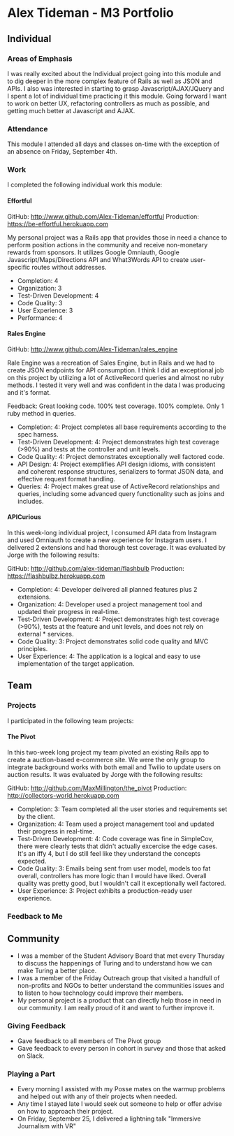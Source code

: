 # Alex Tideman - M3 Portfolio

## Individual

### Areas of Emphasis

I was really excited about the Individual project going into this module and to dig deeper in the more complex feature of Rails as well as JSON and APIs. I also was interested in starting to grasp Javascript/AJAX/JQuery and I spent a lot of individual time practicing it this module. Going forward I want to work on better UX, refactoring controllers as much as possible, and getting much better at Javascript and AJAX.


### Attendance

This module I attended all days and classes on-time with the exception of an
absence on Friday, September 4th.

### Work

I completed the following individual work this module:

#### Effortful 

GitHub: http://www.github.com/Alex-Tideman/effortful
Production: https://be-effortful.herokuapp.com

My personal project was a Rails app that provides those in need a chance to perform position actions in the community and receive non-monetary rewards from sponsors. It utilizes Google Omniauth, Google Javascript/Maps/Directions API and What3Words API to create user-specific routes without addresses. 

* Completion: 4
* Organization: 3
* Test-Driven Development: 4
* Code Quality: 3
* User Experience: 3
* Performance: 4


#### Rales Engine

GitHub: http://www.github.com/Alex-Tideman/rales_engine

Rale Engine was a recreation of Sales Engine, but in Rails and we had to create JSON endpoints for API consumption. I think I did an exceptional job
on this project by utilizing a lot of ActiveRecord queries and almost no ruby methods. I tested it very well and was confident in the data I was producing and it's format.

Feedback: Great looking code. 100% test coverage. 100% complete. Only 1 ruby method in queries.

  * Completion: 4: Project completes all base requirements according to the spec harness.
  * Test-Driven Development: 4: Project demonstrates high test coverage (>90%) and tests at the controller and unit levels.
  * Code Quality: 4: Project demonstrates exceptionally well factored code.
  * API Design: 4: Project exemplifies API design idioms, with consistent and coherent response structures, serializers to format JSON data, and effective request format handling.
  * Queries: 4: Project makes great use of ActiveRecord relationships and queries, including some advanced query functionality such as joins and includes.


#### APICurious

In this week-long individual project, I consumed API data from Instagram and used Omniauth to create a new
experience for Instagram users. I delivered 2 extensions and had thorough test coverage.
It was evaluated by Jorge with the following results:

GitHub: http://github.com/alex-tideman/flashbulb
Production: https://flashbulbz.herokuapp.com

  * Completion: 4: Developer delivered all planned features plus 2 extensions.
  * Organization: 4: Developer used a project management tool and updated their progress in real-time.
  * Test-Driven Development: 4: Project demonstrates high test coverage (>90%), tests at the feature and unit levels, and does not rely on external * services.
  * Code Quality: 3: Project demonstrates solid code quality and MVC principles.
  * User Experience: 4: The application is a logical and easy to use implementation of the target application.



## Team

### Projects

I participated in the following team projects:

#### The Pivot

In this two-week long project my team pivoted an existing Rails app to create a auction-based e-commerce site.
We were the only group to integrate background works with both email and Twilio to update users on auction results.
It was evaluated by Jorge with the following results:

GitHub: http://github.com/MaxMillington/the_pivot
Production: http://collectors-world.herokuapp.com

  * Completion: 3: Team completed all the user stories and requirements set by the client.
  * Organization: 4: Team used a project management tool and updated their progress in real-time.
  * Test-Driven Development: 4: Code coverage was fine in SimpleCov, there were clearly tests that didn't actually excercise the edge cases. It's an iffy 4, but I do still feel like they understand the concepts expected.
  * Code Quality: 3: Emails being sent from user model, models too fat overall, controllers has more logic than I would have liked. Overall quality was pretty good, but I wouldn't call it exceptionally well factored.
  * User Experience: 3: Project exhibits a production-ready user experience.

### Feedback to Me


## Community

* I was a member of the Student Advisory Board that met every Thursday to discuss the happenings of Turing and to understand how we can make Turing a better place.
* I was a member of the Friday Outreach group that visited a handfull of non-profits and NGOs to better understand the communities issues and to listen to how technology could improve their members.
* My personal project is a product that can directly help those in need in our community. I am really proud of it and want to further improve it.

### Giving Feedback

* Gave feedback to all members of The Pivot group
* Gave feedback to every person in cohort in survey and those that asked on Slack.

### Playing a Part

* Every morning I assisted with my Posse mates on the warmup problems and helped out with any of their projects when needed.
* Any time I stayed late I would seek out someone to help or offer advise on how to approach their project.
* On Friday, September 25, I delivered a lightning talk "Immersive Journalism with VR"
